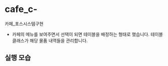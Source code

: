# cafe_c-
카페_포스시스템구현


- 카페의  메뉴를 보여주면서 선택이 되면 테이블을 배정하는 형태로 했습니다. 테이블 클래스가  해당 물품 내역들을 관리합니다. 





## 실행 모습 
